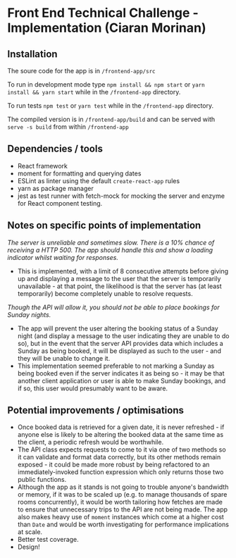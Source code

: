 # Front End Technical Challenge - Implementation (Ciaran Morinan)

## Installation

The soure code for the app is in `/frontend-app/src`

To run in development mode type `npm install && npm start` or `yarn install && yarn start` while in the `/frontend-app` directory.

To run tests `npm test` or `yarn test` while in the `/frontend-app` directory.

The compiled version is in `/frontend-app/build` and can be served with `serve -s build` from within `/frontend-app`
##
## Dependencies / tools

- React framework
- moment for formatting and querying dates
- ESLint as linter using the default `create-react-app` rules
- yarn as package manager
- jest as test runner with fetch-mock for mocking the server and enzyme for React component testing.

##
## Notes on specific points of implementation

*The server is unreliable and sometimes slow. There is a 10% chance of receiving a HTTP 500. The app should handle this and show a loading indicator whilst waiting for responses.*

- This is implemented, with a limit of 8 consecutive attempts before giving up and displaying a message to the user that the server is temporarily unavailable - at that point, the likelihood is that the server has (at least temporarily) become completely unable to resolve requests.

*Though the API will allow it, you should not be able to place bookings for Sunday nights.*
- The app will prevent the user altering the booking status of a Sunday night (and display a message to the user indicating they are unable to do so), but in the event that the server API provides data which includes a Sunday as being booked, it will be displayed as such to the user - and they will be unable to change it.
- This implementation seemed preferable to not marking a Sunday as being booked even if the server indicates it as being so - it may be that another client application or user is able to make Sunday bookings, and if so, this user would presumably want to be aware.

##
## Potential improvements / optimisations

- Once booked data is retrieved for a given date, it is never refreshed - if anyone else is likely to be altering the booked data at the same time as the client, a periodic refresh would be worthwhile.
- The API class expects requests to come to it via one of two methods so it can validate and format data correctly, but its other methods remain exposed - it could be made more robust by being refactored to an immediately-invoked function expression which only returns those two public functions.
- Although the app as it stands is not going to trouble anyone's bandwidth or memory, if it was to be scaled up (e.g. to manage thousands of spare rooms concurrently), it would be worth tailoring how fetches are made to ensure that unnecessary trips to the API are not being made. The app also makes heavy use of `moment` instances which come at a higher cost than `Date` and would be worth investigating for performance implications at scale.
- Better test coverage.
- Design!
